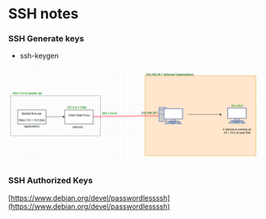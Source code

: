 # SSH notes

### SSH Generate keys

* ssh-keygen

![](../../.gitbook/assets/image%20%2838%29.png)

### SSH Authorized Keys

[https://www.debian.org/devel/passwordlessssh](https://www.debian.org/devel/passwordlessssh)

